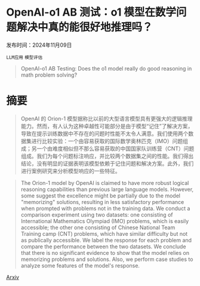 # OpenAI-o1 AB 测试：o1 模型在数学问题解决中真的能很好地推理吗？

发布时间：2024年11月09日

`LLM应用` `模型评估`

> OpenAI-o1 AB Testing: Does the o1 model really do good reasoning in math problem solving?

# 摘要

> OpenAI 的 Orion-1 模型据称比以前的大型语言模型具有更强大的逻辑推理能力。然而，有人认为这种卓越性可能部分是由于模型“记住”了解决方案，导致在提示训练数据中不存在的问题时性能不太令人满意。我们使用两个数据集进行比较实验：一个由容易获取的国际数学奥林匹克（IMO）问题组成；另一个由难度相似但不那么容易获取的中国国家队训练营（CNT）问题组成。我们为每个问题标注响应，并比较两个数据集之间的性能。我们得出结论，没有明显的证据表明该模型依赖于记住问题和解决方案。此外，我们进行案例研究来分析模型响应的一些特征。

> The Orion-1 model by OpenAI is claimed to have more robust logical reasoning capabilities than previous large language models. However, some suggest the excellence might be partially due to the model "memorizing" solutions, resulting in less satisfactory performance when prompted with problems not in the training data. We conduct a comparison experiment using two datasets: one consisting of International Mathematics Olympiad (IMO) problems, which is easily accessible; the other one consisting of Chinese National Team Training camp (CNT) problems, which have similar difficulty but not as publically accessible. We label the response for each problem and compare the performance between the two datasets. We conclude that there is no significant evidence to show that the model relies on memorizing problems and solutions. Also, we perform case studies to analyze some features of the model's response.

[Arxiv](https://arxiv.org/abs/2411.06198)